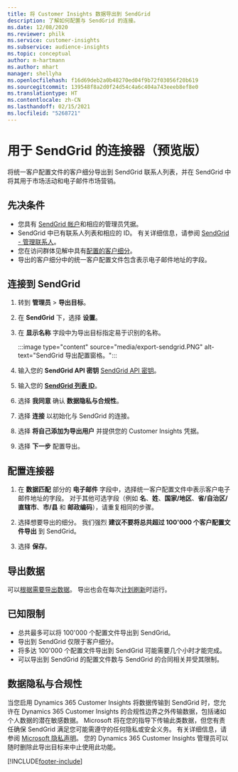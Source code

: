```yaml
---
title: 将 Customer Insights 数据导出到 SendGrid
description: 了解如何配置与 SendGrid 的连接。
ms.date: 12/08/2020
ms.reviewer: philk
ms.service: customer-insights
ms.subservice: audience-insights
ms.topic: conceptual
author: m-hartmann
ms.author: mhart
manager: shellyha
ms.openlocfilehash: f16d69deb2a0b48270ed04f9b72f03056f20b619
ms.sourcegitcommit: 139548f8a2d0f24d54c4a6c404a743eeeb8ef8e0
ms.translationtype: HT
ms.contentlocale: zh-CN
ms.lasthandoff: 02/15/2021
ms.locfileid: "5268721"
---
```

# <a name="connector-for-sendgrid-preview"></a>用于 SendGrid 的连接器（预览版）

将统一客户配置文件的客户细分导出到 SendGrid 联系人列表，并在 SendGrid 中将其用于市场活动和电子邮件市场营销。 

## <a name="prerequisites"></a>先决条件

-   您具有 [SendGrid 帐户](https://sendgrid.com/)和相应的管理员凭据。
-   SendGrid 中已有联系人列表和相应的 ID。 有关详细信息，请参阅 [SendGrid - 管理联系人](https://sendgrid.com/docs/ui/managing-contacts/create-and-manage-contacts/#manage-contacts)。
-   您在访问群体见解中具有[配置的客户细分](segments.md)。
-   导出的客户细分中的统一客户配置文件包含表示电子邮件地址的字段。

## <a name="connect-to-sendgrid"></a>连接到 SendGrid

1. 转到 **管理员** > **导出目标**。

1. 在 **SendGrid** 下，选择 **设置**。

1. 在 **显示名称** 字段中为导出目标指定易于识别的名称。

   :::image type="content" source="media/export-sendgrid.PNG" alt-text="SendGrid 导出配置窗格。":::

1. 输入您的 **SendGrid API 密钥** [SendGrid API 密钥](https://sendgrid.com/docs/ui/account-and-settings/api-keys/)。

1. 输入您的 **[SendGrid 列表 ID](https://sendgrid.com/docs/ui/managing-contacts/create-and-manage-contacts/#manage-contacts)**。

1. 选择 **我同意** 确认 **数据隐私与合规性**。

1. 选择 **连接** 以初始化与 SendGrid 的连接。

1. 选择 **将自己添加为导出用户** 并提供您的 Customer Insights 凭据。

1. 选择 **下一步** 配置导出。

## <a name="configure-the-connector"></a>配置连接器

1. 在 **数据匹配** 部分的 **电子邮件** 字段中，选择统一客户配置文件中表示客户电子邮件地址的字段。 对于其他可选字段（例如 **名**、**姓**、**国家/地区**、**省/自治区/直辖市**、**市/县** 和 **邮政编码**），请重复相同的步骤。

1. 选择想要导出的细分。 我们强烈 **建议不要将总共超过 100'000 个客户配置文件导出** 到 SendGrid。 

1. 选择 **保存**。

## <a name="export-the-data"></a>导出数据

可以[根据需要导出数据](export-destinations.md)。 导出也会在每次[计划刷新](system.md#schedule-tab)时运行。

## <a name="known-limitations"></a>已知限制

- 总共最多可以将 100'000 个配置文件导出到 SendGrid。
- 导出到 SendGrid 仅限于客户细分。
- 将多达 100'000 个配置文件导出到 SendGrid 可能需要几个小时才能完成。 
- 可以导出到 SendGrid 的配置文件数与 SendGrid 的合同相关并受其限制。

## <a name="data-privacy-and-compliance"></a>数据隐私与合规性

当您启用 Dynamics 365 Customer Insights 将数据传输到 SendGrid 时，您允许在 Dynamics 365 Customer Insights 的合规性边界之外传输数据，包括诸如个人数据的潜在敏感数据。 Microsoft 将在您的指导下传输此类数据，但您有责任确保 SendGrid 满足您可能需遵守的任何隐私或安全义务。 有关详细信息，请参阅 [Microsoft 隐私声明](https://go.microsoft.com/fwlink/?linkid=396732)。
您的 Dynamics 365 Customer Insights 管理员可以随时删除此导出目标来中止使用此功能。


[!INCLUDE[footer-include](../includes/footer-banner.md)]